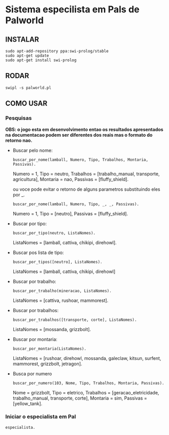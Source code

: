 # Sistema especilista em Pals de Palworld

## INSTALAR

```
sudo apt-add-repository ppa:swi-prolog/stable
sudo apt-get update
sudo apt-get install swi-prolog
```

## RODAR

```
swipl -s palworld.pl
```

## COMO USAR

### Pesquisas
**OBS: o jogo esta em desenvolvimento entao os resultados apresentados na documentacao podem ser diferentes dos reais mas o formato do retorno nao.**

- Buscar pelo nome:
    ```
    buscar_por_nome(lamball, Numero, Tipo, Trabalhos, Montaria, Passivas).
    ```
    Numero = 1, Tipo = neutro, Trabalhos = [trabalho_manual, transporte, agricultura], Montaria = nao, Passivas = [fluffy_shield].

    ou voce pode evitar o retorno de alguns parametros substituindo eles por _.

    ```
    buscar_por_nome(lamball, Numero, Tipo, _, _, Passivas).
    ```
    Numero = 1, Tipo = [neutro], Passivas = [fluffy_shield].

- Buscar por tipo:
    ```
    buscar_por_tipo(neutro, ListaNomes).
    ```
    ListaNomes = [lamball, cattiva, chikipi, direhowl].

- Buscar pos lista de tipo:
    ```
    buscar_por_tipos([neutro], ListaNomes).
    ```
    ListaNomes = [lamball, cattiva, chikipi, direhowl]

- Buscar por trabalho:
    ```
    buscar_por_trabalho(mineracao, ListaNomes).
    ```
    ListaNomes = [cattiva, rushoar, mammorest].

- Buscar por trabalhos:
    ```
    buscar_por_trabalhos([transporte, corte], ListaNomes).
    ```
    ListaNomes = [mossanda, grizzbolt].

- Buscar por montaria:
    ```
    buscar_por_montaria(ListaNomes).
    ```
    ListaNomes = [rushoar, direhowl, mossanda, galeclaw, kitsun, surfent, mammorest, grizzbolt, jetragon].

- Busca por numero
    ```
    buscar_por_numero(103, Nome, Tipo, Trabalhos, Montaria, Passivas).
    ```
    Nome = grizzbolt,
    Tipo = eletrico,
    Trabalhos = [geracao_eletricidade, trabalho_manual, transporte, corte],
    Montaria = sim,
    Passivas = [yellow_tank].

### Iniciar o especialista em Pal

```
especialista.
```


